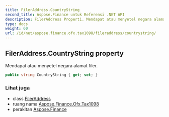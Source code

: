 ```yaml
---
title: FilerAddress.CountryString
second_title: Aspose.Finance untuk Referensi .NET API
description: FilerAddress Properti. Mendapat atau menyetel negara alamat filer.
type: docs
weight: 60
url: /id/net/aspose.finance.ofx.tax1098/fileraddress/countrystring/
---
```

## FilerAddress.CountryString property

Mendapat atau menyetel negara alamat filer.

```csharp
public string CountryString { get; set; }
```

### Lihat juga

* class [FilerAddress](../)
* ruang nama [Aspose.Finance.Ofx.Tax1098](../../fileraddress/)
* perakitan [Aspose.Finance](../../../)


